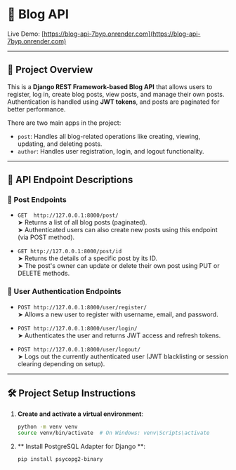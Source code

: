 # 📝 Blog API

Live Demo: [https://blog-api-7byp.onrender.com](https://blog-api-7byp.onrender.com)

---

## 📌 Project Overview

This is a **Django REST Framework-based Blog API** that allows users to register, log in, create blog posts, view posts, and manage their own posts. Authentication is handled using **JWT tokens**, and posts are paginated for better performance.

There are two main apps in the project:
- `post`: Handles all blog-related operations like creating, viewing, updating, and deleting posts.
- `author`: Handles user registration, login, and logout functionality.

---

## 🔗 API Endpoint Descriptions

### 🔹 Post Endpoints

- `GET  http://127.0.0.1:8000/post/`  
  ➤ Returns a list of all blog posts (paginated).  
  ➤ Authenticated users can also create new posts using this endpoint (via POST method).

- `GET http://127.0.0.1:8000/post/id `  
  ➤ Returns the details of a specific post by its ID.  
  ➤ The post's owner can update or delete their own post using PUT or DELETE methods.

### 🔹 User Authentication Endpoints

- `POST http://127.0.0.1:8000/user/register/`  
  ➤ Allows a new user to register with username, email, and password.

- `POST http://127.0.0.1:8000/user/login/`  
  ➤ Authenticates the user and returns JWT access and refresh tokens.

- `POST http://127.0.0.1:8000/user/logout/`  
  ➤ Logs out the currently authenticated user (JWT blacklisting or session clearing depending on setup).

---

## 🛠 Project Setup Instructions

1. **Create and activate a virtual environment**:
   ```bash
   python -m venv venv
   source venv/bin/activate  # On Windows: venv\Scripts\activate
   
2. **  Install PostgreSQL Adapter for Django **:
    ```bash
   pip install psycopg2-binary

